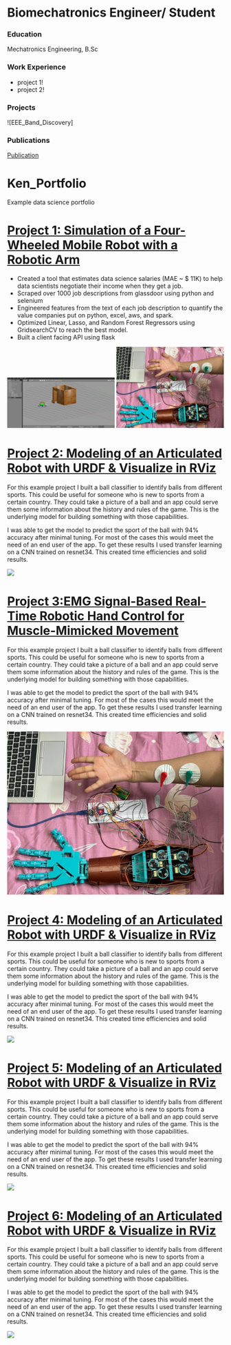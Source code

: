 # Biomechatronics Engineer/ Student

### Education
Mechatronics Engineering, B.Sc

### Work Experience
- project 1!
- project 2!

### Projects
![EEE_Band_Discovery]

### Publications
[Publication](https://ieeexplore.ieee.org/abstract/document/10374424)

# Ken_Portfolio
Example data science portfolio

# [Project 1: Simulation of a Four-Wheeled Mobile Robot with a Robotic Arm](https://github.com/PlayingNumbers/ds_salary_proj) 
* Created a tool that estimates data science salaries (MAE ~ $ 11K) to help data scientists negotiate their income when they get a job.
* Scraped over 1000 job descriptions from glassdoor using python and selenium
* Engineered features from the text of each job description to quantify the value companies put on python, excel, aws, and spark. 
* Optimized Linear, Lasso, and Random Forest Regressors using GridsearchCV to reach the best model. 
* Built a client facing API using flask 

<p>
    <img src="https://github.com/NaziaHasanDana/NaziaHasanDana.github.io/blob/main/images/WhatsApp%20Image%202024-10-09%20at%201.39.21%20PM%20(1).jpeg?raw=true" alt="Four-Wheeled Mobile Robot" width="250"/>
    <img src="https://github.com/NaziaHasanDana/NaziaHasanDana.github.io/blob/main/images/WhatsApp%20Image%202024-10-09%20at%201.39.24%20PM.jpeg" alt="EMG Signal-Based Control" width="250"/>
</p>


# [Project 2: Modeling of an Articulated Robot with URDF & Visualize in RViz](https://github.com/PlayingNumbers/ball_image_classifier) 
For this example project I built a ball classifier to identify balls from different sports. This could be useful for someone who is new to sports from a certain country. They could take a picture of a ball and an app could serve them some information about the history and rules of the game. This is the underlying model for building something with those capabilities. 

I was able to get the model to predict the sport of the ball with 94% accuracy after minimal tuning. For most of the cases this would meet the need of an end user of the app. To get these results I used transfer learning on a CNN trained on resnet34. This created time efficiencies and solid results. 

![](/images/matrix_results.png)
# [Project 3:EMG Signal-Based Real-Time Robotic Hand Control for Muscle-Mimicked Movement](https://github.com/PlayingNumbers/ball_image_classifier) 
For this example project I built a ball classifier to identify balls from different sports. This could be useful for someone who is new to sports from a certain country. They could take a picture of a ball and an app could serve them some information about the history and rules of the game. This is the underlying model for building something with those capabilities. 

I was able to get the model to predict the sport of the ball with 94% accuracy after minimal tuning. For most of the cases this would meet the need of an end user of the app. To get these results I used transfer learning on a CNN trained on resnet34. This created time efficiencies and solid results. 

![](https://github.com/NaziaHasanDana/NaziaHasanDana.github.io/blob/main/images/WhatsApp%20Image%202024-10-09%20at%201.39.24%20PM.jpeg)
# [Project 4: Modeling of an Articulated Robot with URDF & Visualize in RViz](https://github.com/PlayingNumbers/ball_image_classifier) 
For this example project I built a ball classifier to identify balls from different sports. This could be useful for someone who is new to sports from a certain country. They could take a picture of a ball and an app could serve them some information about the history and rules of the game. This is the underlying model for building something with those capabilities. 

I was able to get the model to predict the sport of the ball with 94% accuracy after minimal tuning. For most of the cases this would meet the need of an end user of the app. To get these results I used transfer learning on a CNN trained on resnet34. This created time efficiencies and solid results. 

![](/images/matrix_results.png)
# [Project 5: Modeling of an Articulated Robot with URDF & Visualize in RViz](https://github.com/PlayingNumbers/ball_image_classifier) 
For this example project I built a ball classifier to identify balls from different sports. This could be useful for someone who is new to sports from a certain country. They could take a picture of a ball and an app could serve them some information about the history and rules of the game. This is the underlying model for building something with those capabilities. 

I was able to get the model to predict the sport of the ball with 94% accuracy after minimal tuning. For most of the cases this would meet the need of an end user of the app. To get these results I used transfer learning on a CNN trained on resnet34. This created time efficiencies and solid results. 

![](/images/matrix_results.png)
# [Project 6: Modeling of an Articulated Robot with URDF & Visualize in RViz](https://github.com/PlayingNumbers/ball_image_classifier) 
For this example project I built a ball classifier to identify balls from different sports. This could be useful for someone who is new to sports from a certain country. They could take a picture of a ball and an app could serve them some information about the history and rules of the game. This is the underlying model for building something with those capabilities. 

I was able to get the model to predict the sport of the ball with 94% accuracy after minimal tuning. For most of the cases this would meet the need of an end user of the app. To get these results I used transfer learning on a CNN trained on resnet34. This created time efficiencies and solid results. 

![](/images/matrix_results.png)



